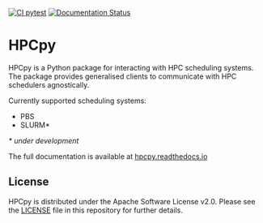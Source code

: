 [![CI pytest](https://github.com/ACCESS-NRI/hpcpy/actions/workflows/ci_pytest.yml/badge.svg?branch=main)](https://github.com/ACCESS-NRI/hpcpy/actions/workflows/ci_pytest.yml)
[![Documentation Status](https://readthedocs.org/projects/hpcpy/badge/?version=latest)](https://hpcpy.readthedocs.io/en/latest/?badge=latest)

# HPCpy

HPCpy is a Python package for interacting with HPC scheduling systems. The package provides generalised clients to communicate with HPC schedulers agnostically.

Currently supported scheduling systems:

- PBS
- SLURM*

_* under development_

The full documentation is available at [hpcpy.readthedocs.io](https://hpcpy.readthedocs.io)

## License

HPCpy is distributed under the Apache Software License v2.0. Please see the [LICENSE](https://github.com/ACCESS-NRI/hpcpy/blob/main/LICENSE) file in this repository for further details.